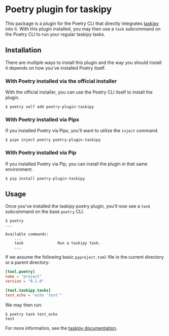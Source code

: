 # Poetry plugin for taskipy

This package is a plugin for the Poetry CLI that directly integrates [taskipy](https://github.com/taskipy/taskipy)
into it. With this plugin installed, you may then use a `task` subcommand on the Poetry
CLI to run your regular taskipy tasks.

## Installation

There are multiple ways to install this plugin and the way you should install it depends on
how you've installed Poetry itself.

### With Poetry installed via the official installer

With the official installer, you can use the Poetry CLI itself to install the plugin.

```
$ poetry self add poetry-plugin-taskipy
```

### With Poetry installed via Pipx

If you installed Poetry via Pipx, you'll want to utilize the `inject` command.

```
$ pipx inject poetry poetry-plugin-taskipy
```

### With Poetry installed via Pip

If you installed Poetry via Pip, you can install the plugin in that same environment.

```
$ pip install poetry-plugin-taskipy
```

## Usage

Once you've installed the taskipy poetry plugin, you'll now see a `task` subcommand on the base `poetry` CLI.

```
$ poetry
...

Available commands:
    ...
    task               Run a taskipy task.
    ...
```


If we assume the following basic `pyproject.toml` file in the current directory or a parent directory:

```toml
[tool.poetry]
name = "project"
version = "0.1.0"

[tool.taskipy.tasks]
test_echo = "echo 'test'"
```

We may then run:

```
$ poetry task test_echo
test
```

For more information, see the [taskipy documentation](https://github.com/taskipy/taskipy/blob/master/README.md).